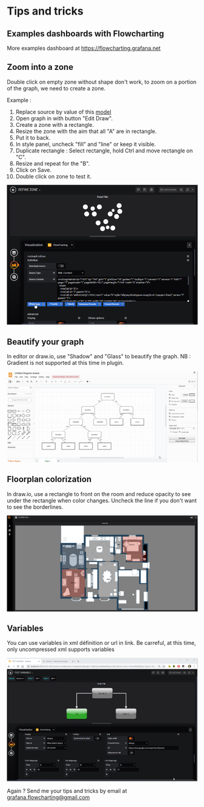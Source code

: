 # Tips and tricks

## Examples dashboards with Flowcharting
More examples dashboard at
https://flowcharting.grafana.net

## Zoom into a zone

Double click on empty zone without shape don't work, to zoom on a portion of the graph, we need to create a zone.  
  
Example :  

1. Replace source by value of this [model](https://raw.githubusercontent.com/algenty/flowcharting-repository/master/graphs/ch2_zone.drawio)
2. Open graph in with button "Edit Draw".
3. Create a zone with a rectangle.
4. Resize the zone with the aim that all "A" are in rectangle.
5. Put it to back.
6. In style panel, uncheck "fill" and "line" or keep it visible.
7. Duplicate rectangle : Select rectangle, hold Ctrl and move rectangle on "C".
8. Resize and repeat for the "B".
9.  Click on Save.
10. Double click on zone to test it.

[![animation](images/zoom_zone_ani.png)](images/zoom_zone_ani.png)

## Beautify your graph

In editor or draw.io, use "Shadow" and "Glass" to beautify the graph.
NB : Gradient is not supported at this time in plugin.

[![animation](images/tips_beautify.png)](images/tips_beautify.png)

## Floorplan colorization

In draw.io, use a rectangle to front on the room and reduce opacity to see under the rectangle when color changes.
Uncheck the line if you don't want to see the borderlines.

[![animation](images/floorplan_ani.png)](images/floorplan_ani.png)

## Variables
You can use variables in xml définition or url in link.
Be carreful, at this time, only uncompressed xml supports variables

[![animation](images/variable_link_ani.png)](images/variable_link_ani.png)


Again ? Send me your tips and tricks by email at <grafana.flowcharting@gmail.com>
